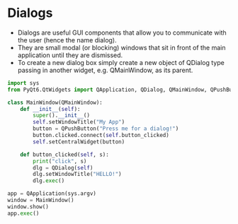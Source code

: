 # Dialogs

- Dialogs are useful GUI components that allow you to communicate with the user (hence the name dialog).
- They are small modal (or blocking) windows that sit in front of the main application until they are dismissed.
- To create a new dialog box simply create a new object of QDialog type passing in another widget, e.g. QMainWindow, as its parent.

```python
import sys
from PyQt6.QtWidgets import QApplication, QDialog, QMainWindow, QPushButton

class MainWindow(QMainWindow):
    def __init__(self):
        super().__init__()
        self.setWindowTitle("My App")
        button = QPushButton("Press me for a dialog!")
        button.clicked.connect(self.button_clicked)
        self.setCentralWidget(button)

    def button_clicked(self, s):
        print("click", s)
        dlg = QDialog(self)
        dlg.setWindowTitle("HELLO!")
        dlg.exec()

app = QApplication(sys.argv)
window = MainWindow()
window.show()
app.exec()
```

